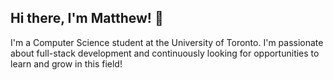 ## Hi there, I'm Matthew! 👋

I'm a Computer Science student at the University of Toronto. I'm passionate about full-stack development and continuously looking for opportunities to learn and grow in this field!
